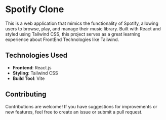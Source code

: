 # Spotify Clone

This is a web application that mimics the functionality of Spotify, allowing users to browse, play, and manage their music library. Built with React and styled using Tailwind CSS, this project serves as a great learning experience about FrontEnd Technologies like Tailwind.

## Technologies Used

- **Frontend**: React.js
- **Styling**: Tailwind CSS
- **Build Tool**: Vite

## Contributing

Contributions are welcome! If you have suggestions for improvements or new features, feel free to create an issue or submit a pull request.

